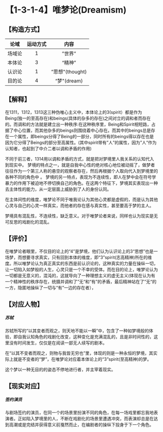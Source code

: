 # 【1-3-1-4】唯梦论(Dreamism)
## 【构造方式】
| 论域 | 运动方式           | 内容 |
|:----:|:----------------:|:----:|
| 场域论   |1 | ”世界”   |
| 本体论   | 3|  “精神”  |
| 认识论   | 1| ”思想"(thought)   |
| 目的论   |4 | “梦"(dream)   |

## 【解释】
在1311，1312，1313这三种伪唯心主义中，本体论上的3(spirit）都是作为Being(独一的至高存在)和beings(具体的杂多的存在)之间对立的调和者而存在的。而调和的方法就是建立出一种秩序:在这种秩序里，Being和Spirit相短路，占据了中心位置，而其他杂多的beings则围绕着中心存在。而其中的beings总是存在一个属性，即beings分得了Being的一部分，同时所有的beings得以存在也是因为它分得了Beings的部分至高属性。(其中spirit带有”人”的属性，因为”人“作为认知者，也起到了中介二者以调和矛盾的作用)

不同于前三者，1314用以调和矛盾的方式，就是把对梦境里人我关系的认知代入到现实中。
梦境的特点之一，就是自我中心性的绝对核心地位被动摇了，做梦者往往作为一个第三人称的悬空的观察者存在，然后再根据个人取向代入到梦境里的各种不同的角色中
。
梦境的另一特点，表现为不连续性，即人在梦中会在符号学暴力的作用下被迫地不停切换自己的角色。在这两个特征下，梦境其实表现出一种去主体性的能力，从一定层面上威胁到了人的身份认同。

在主体间性的维度，唯梦论不同于唯我论认为其他心灵都是虚假的，而是认为其他心灵与自己的心灵一样真实，而他者的存在感与真实性，甚至要高于梦的主人。

梦境具有混乱性，不连续性，缺乏意义。对于唯梦论者来说，同样也认为现实是无可反思的戏剧化的混乱。

## 【评价】
在唯梦论者眼里，不仅目的论上的“4”是梦境，他们认为认识论上的3“思想”也是一场梦，而想要寻求真实，只有回到本体的维度，即“3”spirit(志高精神)所在的维度。所以唯梦论认为真正真实的东西是前认识论的，这种真实的力量在操纵一切，让一切陷入如梦般的人生，心灵只是一个不幸的受体。而在目的论上，唯梦论认为一切都是无意义的，混沌的，这就导向了一种理想主义的虚无主义(体现在认为有一个精神性的秩序存在，统摄并调和了”无“和“有”的矛盾，最后精神站在了”无“的一方，隐匿地操纵了一切与“有”一边的存在者），



## 【对应人物】
##### 苏轼
苏轼所写的“以其变者而观之，则天地不能以一瞬”中，包含了一种如梦境般的体验，即自我认知角色的戏剧化改变，这种变化是充满混乱的，且是非时间性的，这里没有时间发生，仅仅是在阅读一部无人续写的剧本。

在“以其不变者而观之，则物与我皆无穷也”里，体现的则是一种永恒的梦境，其实际上就是不变者的“梦”，在唯梦论对应着本体论上的“3”spirit(至高精神)的梦。

这个梦以一种无目的的姿态不停地进行者，并主宰着现实。

## 【现实对应】
##### 签约演员
与剧场签约的演员，在同一个的场景里扮演不同的角色，在每一场戏里都忘我地表演者。正如陷入梦境里的人，不断在戏剧化的场景里遭遇冲突，而表演却总是在达到高潮或是完结并获得意义前戛然而止，在编剧者的操纵下投身于下一个角色。

